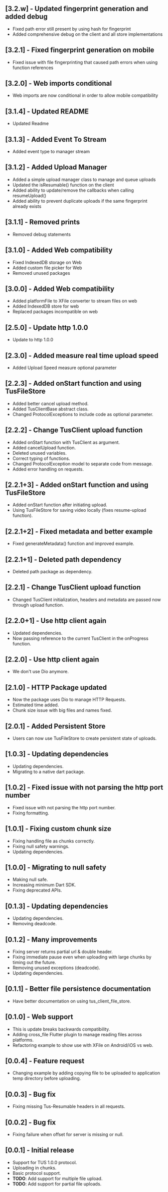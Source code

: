 ## [3.2.w] - Updated fingerprint generation and added debug  

- Fixed path error still present by using hash for fingerprint
- Added comprehensive debug on the client and all store implementations

## [3.2.1] - Fixed fingerprint generation on mobile   

- Fixed issue with file fingerprinting that caused path errors when using function references

## [3.2.0] - Web imports conditional    

- Web imports are now conditional in order to allow mobile compatibility

## [3.1.4] - Updated README

- Updated Readme

## [3.1.3] - Added Event To Stream

- Added event type to manager stream

## [3.1.2] - Added Upload Manager

- Added a simple upload manager class to manage and queue uploads
- Updated the isResumable() function on the client
- Added ability to update/remove the callbacks when calling resumeUpload()
- Added ability to prevent duplicate uploads if the same fingerprint already exists

## [3.1.1] - Removed prints

- Removed debug statements

## [3.1.0] - Added Web compatibility

- Fixed IndexedDB storage on Web
- Added custom file picker for Web
- Removed unused packages

## [3.0.0] - Added Web compatibility

- Added platformFile to XFile converter to stream files on web
- Added IndexedDB store for web
- Replaced packages incompatible on web

## [2.5.0] - Update http 1.0.0

- Update to http 1.0.0

## [2.3.0] - Added measure real time upload speed

- Added Upload Speed measure optional parameter

## [2.2.3] - Added onStart function and using TusFileStore

- Added better cancel upload method.
- Added TusClientBase abstract class.
- Changed ProtocolExceptions to include code as optional parameter.

## [2.2.2] - Change TusClient upload function

- Added onStart function with TusClient as argument.
- Added cancelUpload function.
- Deleted unused variables.
- Correct typing of functions.
- Changed ProtocolException model to separate code from message.
- Added error handling on requests.

## [2.2.1+3] - Added onStart function and using TusFileStore

- Added onStart function after initiating upload.
- Using TusFileStore for saving video locally (fixes resume-upload function).

## [2.2.1+2] - Fixed metadata and better example

- Fixed generateMetadata() function and improved example.

## [2.2.1+1] - Deleted path dependency

- Deleted path package as dependency.

## [2.2.1] - Change TusClient upload function

- Changed TusClient initialization, headers and metadata are passed now through upload function.

## [2.2.0+1] - Use http client again

- Updated dependencies.
- Now passing reference to the current TusClient in the onProgress function.

## [2.2.0] - Use http client again

- We don't use Dio anymore.

## [2.1.0] - HTTP Package updated

- Now the package uses Dio to manage HTTP Requests.
- Estimated time added.
- Chunk size issue with big files and names fixed.

## [2.0.1] - Added Persistent Store

- Users can now use TusFileStore to create persistent state of uploads.

## [1.0.3] - Updating dependencies

- Updating dependencies.
- Migrating to a native dart package.

## [1.0.2] - Fixed issue with not parsing the http port number

- Fixed issue with not parsing the http port number.
- Fixing formatting.

## [1.0.1] - Fixing custom chunk size

- Fixing handling file as chunks correctly.
- Fixing null safety warnings.
- Updating dependencies.

## [1.0.0] - Migrating to null safety

- Making null safe.
- Increasing minimum Dart SDK.
- Fixing deprecated APIs.

## [0.1.3] - Updating dependencies

- Updating dependencies.
- Removing deadcode.

## [0.1.2] - Many improvements

- Fixing server returns partial url & double header.
- Fixing immediate pause even when uploading with large chunks by timing out the future.
- Removing unused exceptions (deadcode).
- Updating dependencies.

## [0.1.1] - Better file persistence documentation

- Have better documentation on using tus_client_file_store.

## [0.1.0] - Web support

- This is update breaks backwards compatibility.
- Adding cross_file Flutter plugin to manage reading files across platforms.
- Refactoring example to show use with XFile on Android/iOS vs web.

## [0.0.4] - Feature request

- Changing example by adding copying file to be uploaded to application temp directory before uploading.

## [0.0.3] - Bug fix

- Fixing missing Tus-Resumable headers in all requests.

## [0.0.2] - Bug fix

- Fixing failure when offset for server is missing or null.

## [0.0.1] - Initial release

- Support for TUS 1.0.0 protocol.
- Uploading in chunks.
- Basic protocol support.
- **TODO**: Add support for multiple file upload.
- **TODO**: Add support for partial file uploads.
